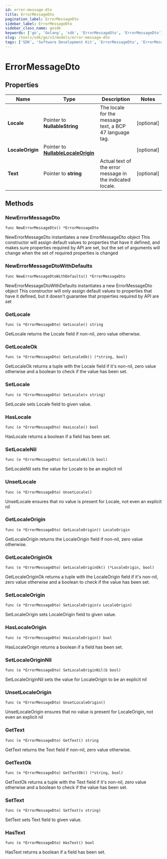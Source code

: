 ```yaml
---
id: error-message-dto
title: ErrorMessageDto
pagination_label: ErrorMessageDto
sidebar_label: ErrorMessageDto
sidebar_class_name: gosdk
keywords: ['go', 'Golang', 'sdk', 'ErrorMessageDto', 'ErrorMessageDto'] 
slug: /tools/sdk/go/v3/models/error-message-dto
tags: ['SDK', 'Software Development Kit', 'ErrorMessageDto', 'ErrorMessageDto']
---
```


# ErrorMessageDto

## Properties

Name | Type | Description | Notes
------------ | ------------- | ------------- | -------------
**Locale** | Pointer to **NullableString** | The locale for the message text, a BCP 47 language tag. | [optional] 
**LocaleOrigin** | Pointer to [**NullableLocaleOrigin**](locale-origin) |  | [optional] 
**Text** | Pointer to **string** | Actual text of the error message in the indicated locale. | [optional] 

## Methods

### NewErrorMessageDto

`func NewErrorMessageDto() *ErrorMessageDto`

NewErrorMessageDto instantiates a new ErrorMessageDto object
This constructor will assign default values to properties that have it defined,
and makes sure properties required by API are set, but the set of arguments
will change when the set of required properties is changed

### NewErrorMessageDtoWithDefaults

`func NewErrorMessageDtoWithDefaults() *ErrorMessageDto`

NewErrorMessageDtoWithDefaults instantiates a new ErrorMessageDto object
This constructor will only assign default values to properties that have it defined,
but it doesn't guarantee that properties required by API are set

### GetLocale

`func (o *ErrorMessageDto) GetLocale() string`

GetLocale returns the Locale field if non-nil, zero value otherwise.

### GetLocaleOk

`func (o *ErrorMessageDto) GetLocaleOk() (*string, bool)`

GetLocaleOk returns a tuple with the Locale field if it's non-nil, zero value otherwise
and a boolean to check if the value has been set.

### SetLocale

`func (o *ErrorMessageDto) SetLocale(v string)`

SetLocale sets Locale field to given value.

### HasLocale

`func (o *ErrorMessageDto) HasLocale() bool`

HasLocale returns a boolean if a field has been set.

### SetLocaleNil

`func (o *ErrorMessageDto) SetLocaleNil(b bool)`

 SetLocaleNil sets the value for Locale to be an explicit nil

### UnsetLocale
`func (o *ErrorMessageDto) UnsetLocale()`

UnsetLocale ensures that no value is present for Locale, not even an explicit nil
### GetLocaleOrigin

`func (o *ErrorMessageDto) GetLocaleOrigin() LocaleOrigin`

GetLocaleOrigin returns the LocaleOrigin field if non-nil, zero value otherwise.

### GetLocaleOriginOk

`func (o *ErrorMessageDto) GetLocaleOriginOk() (*LocaleOrigin, bool)`

GetLocaleOriginOk returns a tuple with the LocaleOrigin field if it's non-nil, zero value otherwise
and a boolean to check if the value has been set.

### SetLocaleOrigin

`func (o *ErrorMessageDto) SetLocaleOrigin(v LocaleOrigin)`

SetLocaleOrigin sets LocaleOrigin field to given value.

### HasLocaleOrigin

`func (o *ErrorMessageDto) HasLocaleOrigin() bool`

HasLocaleOrigin returns a boolean if a field has been set.

### SetLocaleOriginNil

`func (o *ErrorMessageDto) SetLocaleOriginNil(b bool)`

 SetLocaleOriginNil sets the value for LocaleOrigin to be an explicit nil

### UnsetLocaleOrigin
`func (o *ErrorMessageDto) UnsetLocaleOrigin()`

UnsetLocaleOrigin ensures that no value is present for LocaleOrigin, not even an explicit nil
### GetText

`func (o *ErrorMessageDto) GetText() string`

GetText returns the Text field if non-nil, zero value otherwise.

### GetTextOk

`func (o *ErrorMessageDto) GetTextOk() (*string, bool)`

GetTextOk returns a tuple with the Text field if it's non-nil, zero value otherwise
and a boolean to check if the value has been set.

### SetText

`func (o *ErrorMessageDto) SetText(v string)`

SetText sets Text field to given value.

### HasText

`func (o *ErrorMessageDto) HasText() bool`

HasText returns a boolean if a field has been set.


